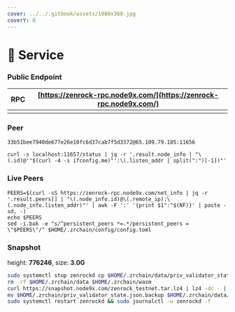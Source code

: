 ```yaml
---
cover: ../../.gitbook/assets/1080x360.jpg
coverY: 0
---
```


# 💾 Service

### Public Endpoint <a href="#public-endpoint" id="public-endpoint"></a>

| RPC | [https://zenrock-rpc.node9x.com/](https://zenrock-rpc.node9x.com/) |
| --- | ------------------------------------------------------------------ |
|     |                                                                    |

### Peer <a href="#peer" id="peer"></a>

```
33b51bee7940de677e26e10fc6d37cab7f5d3372@65.109.79.185:11656
```

```
curl -s localhost:11657/status | jq -r '.result.node_info | "\(.id)@'"$(curl -4 -s ifconfig.me)"':\(.listen_addr | split(":")[-1])"'
```

### Live Peers <a href="#live-peers" id="live-peers"></a>

```
PEERS=$(curl -sS https://zenrock-rpc.node9x.com/net_info | jq -r '.result.peers[] | "\(.node_info.id)@\(.remote_ip):\(.node_info.listen_addr)"' | awk -F ':' '{print $1":"$(NF)}' | paste -sd, -)
echo $PEERS
sed -i.bak -e "s/^persistent_peers *=.*/persistent_peers = \"$PEERS\"/" $HOME/.zrchain/config/config.toml
```

### Snapshot <a href="#snapshot" id="snapshot"></a>
height: **776246**, size: **3.0G**


```bash
sudo systemctl stop zenrockd cp $HOME/.zrchain/data/priv_validator_state.json $HOME/.zrchain/priv_validator_state.json.backup 
rm -rf $HOME/.zrchain/data $HOME/.zrchain/wasm 
curl https://snapshot.node9x.com/zenrock_testnet.tar.lz4 | lz4 -dc - | tar -xf - -C $HOME/.zrchain 
mv $HOME/.zrchain/priv_validator_state.json.backup $HOME/.zrchain/data/priv_validator_state.json 
sudo systemctl restart zenrockd && sudo journalctl -u zenrockd -f
```
